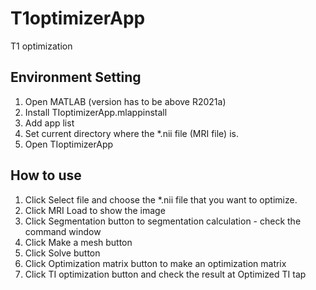 # T1optimizerApp
 T1 optimization

## Environment Setting
1. Open MATLAB (version has to be above R2021a)
2. Install TIoptimizerApp.mlappinstall
3. Add app list
4. Set current directory where the *.nii file (MRI file) is.
5. Open TIoptimizerApp

## How to use
1. Click Select file and choose the *.nii file that you want to optimize.
2. Click MRI Load to show the image
3. Click Segmentation button to segmentation calculation - check the command window
4. Click Make a mesh button
5. Click Solve button
6. Click Optimization matrix button to make an optimization matrix
7. Click TI optimization button and check the result at Optimized TI tap